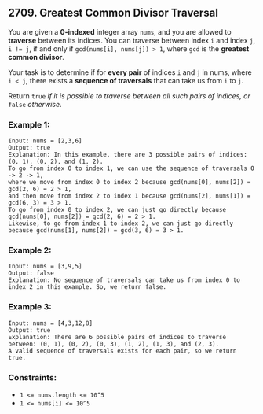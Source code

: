 ## 2709. Greatest Common Divisor Traversal

You are given a **0-indexed** integer array ```nums```, and you are allowed to **traverse** between its indices. You can traverse between index ```i``` and index ```j```, ```i != j```, if and only if ```gcd(nums[i], nums[j]) > 1```, where ```gcd``` is the **greatest common divisor**.

Your task is to determine if for **every pair** of indices ```i``` and ```j``` in nums, where ```i < j```, there exists a **sequence of traversals** that can take us from ```i``` to ```j```.

Return ```true``` *if it is possible to traverse between all such pairs of indices, or* ```false``` *otherwise*.

### Example 1:
```
Input: nums = [2,3,6]
Output: true
Explanation: In this example, there are 3 possible pairs of indices: (0, 1), (0, 2), and (1, 2).
To go from index 0 to index 1, we can use the sequence of traversals 0 -> 2 -> 1,
where we move from index 0 to index 2 because gcd(nums[0], nums[2]) = gcd(2, 6) = 2 > 1,
and then move from index 2 to index 1 because gcd(nums[2], nums[1]) = gcd(6, 3) = 3 > 1.
To go from index 0 to index 2, we can just go directly because gcd(nums[0], nums[2]) = gcd(2, 6) = 2 > 1.
Likewise, to go from index 1 to index 2, we can just go directly because gcd(nums[1], nums[2]) = gcd(3, 6) = 3 > 1.
```
### Example 2:
```
Input: nums = [3,9,5]
Output: false
Explanation: No sequence of traversals can take us from index 0 to index 2 in this example. So, we return false.
```
### Example 3:
```
Input: nums = [4,3,12,8]
Output: true
Explanation: There are 6 possible pairs of indices to traverse between: (0, 1), (0, 2), (0, 3), (1, 2), (1, 3), and (2, 3).
A valid sequence of traversals exists for each pair, so we return true.
```

### Constraints:

* ```1 <= nums.length <= 10^5```
* ```1 <= nums[i] <= 10^5```